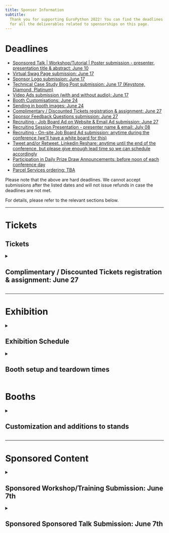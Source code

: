```yaml
---
title: Sponsor Information
subtitle:
  Thank you for supporting EuroPython 2022! You can find the deadlines and specs
  for all the deliverables related to sponsorships on this page.
---
```


# Deadlines

<ul>
 <li><a href="#"> Sponsored Talk | Workshop/Tutorial | Poster submission - presenter, presentation title & abstract: June 10 </a></li>
 <li><a href="#"> Virtual Swag Page submission: June 17 </a></li>
 <li><a href="#"> Sponsor Logo submission: June 17 </a></li>
 <li><a href="#"> Technical Case Study Blog Post submission: June 17 (Keystone, Diamond, Platinum) </a></li>
 <li><a href="#"> Video Ads submission (with and without audio): June 17 </a></li>
 <li><a href="#"> Booth Customisations: June 24 </a></li>
 <li><a href="#"> Sending in booth images: June 24 </a></li>
 <li><a href="#Tickets"> Complimentary / Discounted Tickets registration & assignment: June 27 </a></li>
 <li><a href="#"> Sponsor Feedback Questions submission:  June 27 </a></li>
 <li><a href="#"> Recruiting - Job Board Ad on Website & Email Ad submission: June 27 </a></li>
 <li><a href="#"> Recruiting Session Presentation - presenter name & email: July 08 </a></li>
 <li><a href="#"> Recruiting - On-site Job Board Ad submission: anytime during the conference (we'll have a white board for this) </a></li>
 <li><a href="#"> Tweet and/or Retweet. Linkedin Reshare: anytime until the end of the conference, but please give enough lead time so we can schedule accordingly </a></li>
 <li><a href="#"> Participation in Daily Prize Draw Announcements: before noon of each conference day </a></li>
 <li><a href="#"> Parcel Services ordering: TBA </a></li>
</ul>

Please note that the above are hard deadlines. We cannot accept submissions after the listed dates and will not issue refunds in case the deadlines are not met.

For details, please refer to the relevant sections below.

---
# Tickets
<h2>Tickets</h2>
  <details>
    <summary><h2> Complimentary / Discounted Tickets registration & assignment: June 27 </h2></summary>

    <h3>Registration Process</h3>
    <ol>
      <li>
        <strong> Purchase the tickets in bulk by using the voucher links sent to you. </strong> They will be sent out to the sponsor representative. Please follow the direct email instructions and purchase all of the tickets you are entitled to.
      </li>
      <li>
        <strong> Assign tickets </strong>: Assign the tickets to every team member that you have chosen to attend the conference. You can assign them by changing your order details after you make the order. Click the order URL in your order confirmation email from support@pretix.eu with Subject: Your order: XXXX and amend accordingly.
      </li>
    </ol>
    Please finalise assigning all tickets to your team by June 27, so we have enough lead time for badge printing.
    Note: We enforce a strict named pass policy. If your sponsorship package includes delivering a sponsored talk, workshop/tutorial or poster, you will also need to <strong> assign the presenter a ticket. </strong> Without a named ticket, our registration team will not be able to allow them into the conference.
    We are happy to convert each conference ticket to 3 day passes. Email sponsoring@europython.eu in advance to state your preference.
  </details>

---

# Exhibition
<details>
  <summary><h2>Exhibition Schedule</h2></summary>

  The exhibition is open during the three main conference days only, from
  Wednesday to Friday.

  Exhibit opening times are: 9am to 6pm on Wednesday and Thursday, 9am to 5pm on
  Friday.

  Please ensure that prominent booths will be staffed during the opening hours.
  Normal booths need to be staffed at least during the official breaks.
</details>

<details>
  <summary><h2>Booth setup and teardown times</h2></summary>

  Time for setting up the booths will be Tuesday, July 9th, around 15:00 (to be
  confirmed by the booth builder) and Wednesday, July 10th, 8:00 - 10:00.

  The tear down of the booths will be possible on Friday, Jul 12th, starting at
  16:45 (to be confirmed by the booth builder).

</details>

# Booths
<details>
  <summary><h2>Customization and additions to stands</h2></summary>
  All booth graphics can be upgraded from the default Wall Banner Graphic to Stretched Graphics.

  There are other add-ons you can order, such as TV sets and furniture for your booth.

  For all upgrades and add-on orders, please fill in the EuroPython 2022- Booth Order Forms.pdf and contact Tony O’Brien from OBExpo directly: tony@obexpo.ie

  Deadline for ordering booth customisation and addons: Friday 24 June. A 30% surcharge will apply afterwards.
  Submission Channel: Contact Tony from OBExpo contact: tony@obexpo.ie
</details>

---

# Sponsored Content

<details>
  <summary><h2>Sponsored Workshop/Training Submission: June 7th</h2></summary>

  As a Keystone, or sponsors having purchased a Sponsored Workshop/Training, you
  get one slot of 180 minutes as part of the official conference training/workshop
  schedule (Monday & Tuesday, 26&27 July). Please let us know the trainer's name
  by June 7th, so we can contact them for scheduling preferences and coordinate
  with the Program Workgroup to guide them through the training/workshop
  submission.

  Deadline for submitting the trainer’s name for the Sponsored Workshop/Training:
  June 7th Submission Channel: email sponsoring@europython.eu

</details>

<details>
  <summary><h2>Sponsored Sponsored Talk Submission: June 7th</h2></summary>

  As a Keystone, Diamond and Gold sponsor or sponsors having purchased a Sponsored
  Talk, you get one slot of 30 minutes as part of the official conference schedule
  (Wednesday to Friday, 28-30 July). Please let us know the speaker's name by June
  7th, so we can contact them for scheduling preferences and coordinate with the
  Program Workgroup to guide them through the talk submission.

  Deadline for submitting the speaker’s name for the Sponsored Talk: June 7th
  Submission Channel: email sponsoring@europython.eu

</details>
